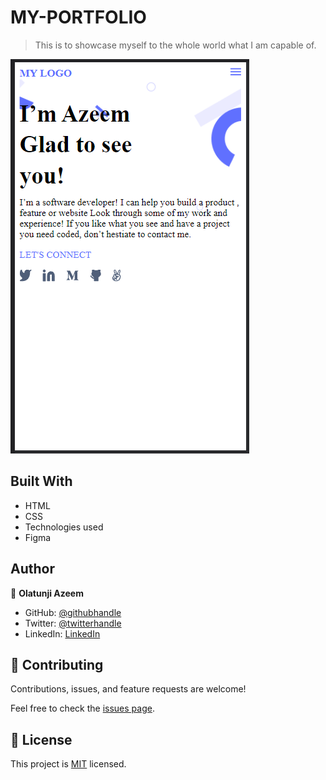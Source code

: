 # MY-PORTFOLIO

> This is to showcase myself to the whole world what I am capable of. 

![screenshot](MyPortfolio.PNG)

## Built With

- HTML
- CSS
- Technologies used
- Figma

## Author

👤 **Olatunji Azeem**

- GitHub: [@githubhandle](https://github.com/zemola)
- Twitter: [@twitterhandle](https://twitter.com/zemolat)
- LinkedIn: [LinkedIn](https://www.linkedin.com/in/olatunjiazeem/)

## 🤝 Contributing

Contributions, issues, and feature requests are welcome!

Feel free to check the [issues page](../../issues/).



## 📝 License

This project is [MIT](./MIT.md) licensed.
